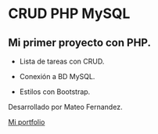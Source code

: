 # CRUD PHP MySQL

## Mi primer proyecto con PHP.

* Lista de tareas con CRUD.

* Conexión a BD MySQL.

* Estilos con Bootstrap.

Desarrollado por Mateo Fernandez.

<a href="https://mateofernandez.ar/">Mi portfolio</a>